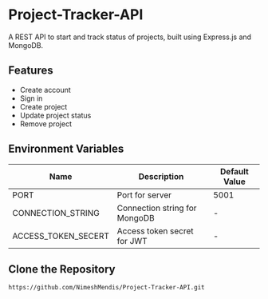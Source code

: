 # Project-Tracker-API

A REST API to start and track status of projects, built using Express.js and MongoDB.

## Features
- Create account
- Sign in
- Create project
- Update project status
- Remove project

## Environment Variables

| Name                          | Description                         | Default Value                                  |
| ----------------------------- | ------------------------------------| -----------------------------------------------|
|PORT           | Port for server            | 5001      |
|CONNECTION_STRING           | Connection string for MongoDB            | -      |
|ACCESS_TOKEN_SECERT           | Access token secret for JWT           | -      |

## Clone the Repository

```bash
https://github.com/NimeshMendis/Project-Tracker-API.git
```
